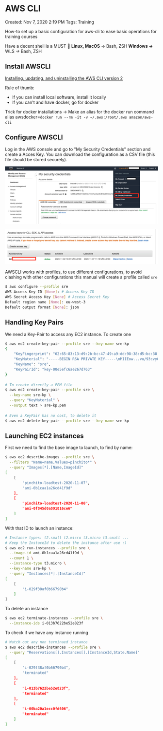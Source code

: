 # AWS CLI

Created: Nov 7, 2020 2:19 PM
Tags: Training

How-to set up a basic configuration for aws-cli to ease basic operations for training courses

Have a decent shell is a MUST 🤣
**Linux, MacOS** → Bash, ZSH
**Windows →** WLS → Bash, ZSH

## Install AWSCLI

[Installing, updating, and uninstalling the AWS CLI version 2](https://docs.aws.amazon.com/cli/latest/userguide/install-cliv2.html)

Rule of thumb:

- If you can install local software, install it locally
- If you can't and have docker, go for docker

Trick for docker installations → Make an alias for the docker run command
alias awsdocker=`docker run --rm -it -v ~/.aws:/root/.aws amazon/aws-cli`

## Configure AWSCLI

Log in the AWS console and go to "My Security Credentials" section and create a Acces Key. You can download the configuration as a CSV file (this file should be stored securely).

![img/Screen_Shot_2020-11-07_at_14.31.14.png](img/Screen_Shot_2020-11-07_at_14.31.14.png)

![img/Screen_Shot_2020-11-07_at_14.33.29.png](img/Screen_Shot_2020-11-07_at_14.33.29.png)

AWSCLI works with profiles, to use different configurations, to avoid clashing with other configurations this manual will create a profile called `sre`

```bash
$ aws configure --profile sre
AWS Access Key ID [None]: # Access Key ID
AWS Secret Access Key [None] # Access Secret Key
Default region name [None]: eu-west-3
Default output format [None]: json
```

## Handling Key Pairs

We need a Key-Pair to access any EC2 instance. To create one

```bash
$ aws ec2 create-key-pair --profile sre --key-name sre-kp
{
    "KeyFingerprint": "62:65:83:13:d9:2b:bc:47:49:a9:dd:98:38:d5:bc:38:38:6a:9f:fc",
    "KeyMaterial": "-----BEGIN RSA PRIVATE KEY-----\nMIIEow...vu/93cvy0lYG3g\n-----END RSA PRIVATE KEY-----",
    "KeyName": "sre",
    "KeyPairId": "key-00e5efc6ae267d763"
}

# To create directly a PEM file
$ aws ec2 create-key-pair --profile sre \
  --key-name sre-kp \
  --query "KeyMaterial" \
  --output text > sre-kp.pem

# Even a KeyPair has no cost, to delete it
$ aws ec2 delete-key-pair --profile sre --key-name sre-kp
```

## Launching EC2 instances

First we need to find the base image to launch, to find by name:

```bash
$ aws ec2 describe-images --profile sre \
  --filters "Name=name,Values=pinchito*" \
  --query "Images[*].[Name,ImageId]"
[
    [
        "pinchito-loadtest-2020-11-07",
        "ami-0b1caa1a26cd41f9d"
    ],
    [
        "pinchito-loadtest-2020-11-06",
        "ami-0f845d0a891816ce6"
    ]
]
```

With that ID to launch an instance:

```bash
# Instance types: t2.small t2.micro t3.micro t3.small ...
# Keep the InstaceId to delete the instance after use :)
$ aws ec2 run-instances --profile sre \
  --image-id ami-0b1caa1a26cd41f9d \
  --count 1 \
  --instance-type t3.micro \
  --key-name sre-kp \
  --query "Instances[*].[InstanceId]"
[
    [
        "i-029f38af0b66790b4"
    ]
]
```

To delete an instance

```bash
$ aws ec2 terminate-instances --profile sre \
  --instance-ids i-013b7622be52e823f
```

To check if we have any instance running

```bash
# Watch out any non terminaed instance
$ aws ec2 describe-instances --profile sre \
  --query "Reservations[].Instances[].[InstanceId,State.Name]"
[
    [
        "i-029f38af0b66790b4",
        "terminated"
    ],
    [
        "i-013b7622be52e823f",
        "terminated"
    ],
    [
        "i-00ba20a1ecc0fd606",
        "terminated"
    ]
]
```
